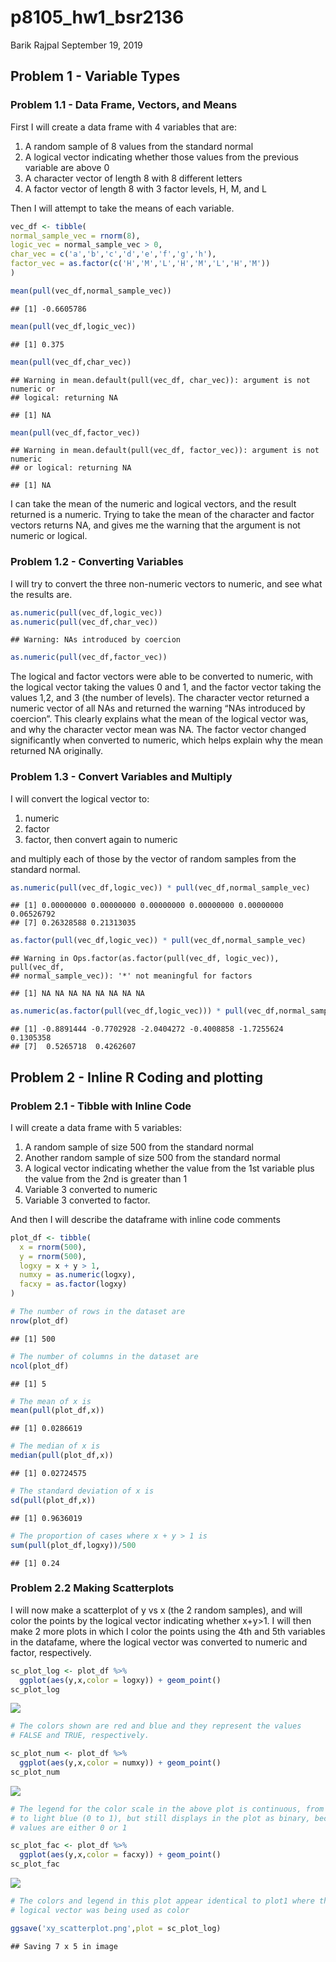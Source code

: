 p8105\_hw1\_bsr2136
================
Barik Rajpal
September 19, 2019

## Problem 1 - Variable Types

### Problem 1.1 - Data Frame, Vectors, and Means

First I will create a data frame with 4 variables that are:

1.  A random sample of 8 values from the standard normal
2.  A logical vector indicating whether those values from the previous
    variable are above 0
3.  A character vector of length 8 with 8 different letters
4.  A factor vector of length 8 with 3 factor levels, H, M, and L

Then I will attempt to take the means of each variable.

``` r
vec_df <- tibble(
normal_sample_vec = rnorm(8),
logic_vec = normal_sample_vec > 0,
char_vec = c('a','b','c','d','e','f','g','h'),
factor_vec = as.factor(c('H','M','L','H','M','L','H','M'))
)

mean(pull(vec_df,normal_sample_vec))
```

    ## [1] -0.6605786

``` r
mean(pull(vec_df,logic_vec))
```

    ## [1] 0.375

``` r
mean(pull(vec_df,char_vec))
```

    ## Warning in mean.default(pull(vec_df, char_vec)): argument is not numeric or
    ## logical: returning NA

    ## [1] NA

``` r
mean(pull(vec_df,factor_vec))
```

    ## Warning in mean.default(pull(vec_df, factor_vec)): argument is not numeric
    ## or logical: returning NA

    ## [1] NA

I can take the mean of the numeric and logical vectors, and the result
returned is a numeric. Trying to take the mean of the character and
factor vectors returns NA, and gives me the warning that the argument is
not numeric or logical.

### Problem 1.2 - Converting Variables

I will try to convert the three non-numeric vectors to numeric, and see
what the results are.

``` r
as.numeric(pull(vec_df,logic_vec))
as.numeric(pull(vec_df,char_vec))
```

    ## Warning: NAs introduced by coercion

``` r
as.numeric(pull(vec_df,factor_vec))
```

The logical and factor vectors were able to be converted to numeric,
with the logical vector taking the values 0 and 1, and the factor vector
taking the values 1,2, and 3 (the number of levels). The character
vector returned a numeric vector of all NAs and returned the warning
“NAs introduced by coercion”. This clearly explains what the mean of
the logical vector was, and why the character vector mean was NA. The
factor vector changed significantly when converted to numeric, which
helps explain why the mean returned NA originally.

### Problem 1.3 - Convert Variables and Multiply

I will convert the logical vector to:

1.  numeric
2.  factor
3.  factor, then convert again to numeric

and multiply each of those by the vector of random samples from the
standard
    normal.

``` r
as.numeric(pull(vec_df,logic_vec)) * pull(vec_df,normal_sample_vec)
```

    ## [1] 0.00000000 0.00000000 0.00000000 0.00000000 0.00000000 0.06526792
    ## [7] 0.26328588 0.21313035

``` r
as.factor(pull(vec_df,logic_vec)) * pull(vec_df,normal_sample_vec)
```

    ## Warning in Ops.factor(as.factor(pull(vec_df, logic_vec)), pull(vec_df,
    ## normal_sample_vec)): '*' not meaningful for factors

    ## [1] NA NA NA NA NA NA NA NA

``` r
as.numeric(as.factor(pull(vec_df,logic_vec))) * pull(vec_df,normal_sample_vec)
```

    ## [1] -0.8891444 -0.7702928 -2.0404272 -0.4008858 -1.7255624  0.1305358
    ## [7]  0.5265718  0.4262607

## Problem 2 - Inline R Coding and plotting

### Problem 2.1 - Tibble with Inline Code

I will create a data frame with 5 variables:

1.  A random sample of size 500 from the standard normal
2.  Another random sample of size 500 from the standard normal
3.  A logical vector indicating whether the value from the 1st variable
    plus the value from the 2nd is greater than 1
4.  Variable 3 converted to numeric
5.  Variable 3 converted to factor.

And then I will describe the dataframe with inline code comments

``` r
plot_df <- tibble(
  x = rnorm(500),
  y = rnorm(500),
  logxy = x + y > 1,
  numxy = as.numeric(logxy),
  facxy = as.factor(logxy)
)

# The number of rows in the dataset are
nrow(plot_df)
```

    ## [1] 500

``` r
# The number of columns in the dataset are
ncol(plot_df)
```

    ## [1] 5

``` r
# The mean of x is
mean(pull(plot_df,x))
```

    ## [1] 0.0286619

``` r
# The median of x is
median(pull(plot_df,x))
```

    ## [1] 0.02724575

``` r
# The standard deviation of x is
sd(pull(plot_df,x))
```

    ## [1] 0.9636019

``` r
# The proportion of cases where x + y > 1 is
sum(pull(plot_df,logxy))/500
```

    ## [1] 0.24

### Problem 2.2 Making Scatterplots

I will now make a scatterplot of y vs x (the 2 random samples), and will
color the points by the logical vector indicating whether x+y\>1. I will
then make 2 more plots in which I color the points using the 4th and 5th
variables in the datafame, where the logical vector was converted to
numeric and factor, respectively.

``` r
sc_plot_log <- plot_df %>%
  ggplot(aes(y,x,color = logxy)) + geom_point()
sc_plot_log
```

![](p8105_hw1_bsr2136_files/figure-gfm/Problem%202.2-1.png)<!-- -->

``` r
# The colors shown are red and blue and they represent the values 
# FALSE and TRUE, respectively.

sc_plot_num <- plot_df %>%
  ggplot(aes(y,x,color = numxy)) + geom_point()
sc_plot_num
```

![](p8105_hw1_bsr2136_files/figure-gfm/Problem%202.2-2.png)<!-- -->

``` r
# The legend for the color scale in the above plot is continuous, from dark blue
# to light blue (0 to 1), but still displays in the plot as binary, because the
# values are either 0 or 1

sc_plot_fac <- plot_df %>%
  ggplot(aes(y,x,color = facxy)) + geom_point()
sc_plot_fac
```

![](p8105_hw1_bsr2136_files/figure-gfm/Problem%202.2-3.png)<!-- -->

``` r
# The colors and legend in this plot appear identical to plot1 where the 
# logical vector was being used as color

ggsave('xy_scatterplot.png',plot = sc_plot_log)
```

    ## Saving 7 x 5 in image
